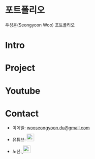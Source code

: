 # 포트폴리오
우성윤(Seongyoon Woo) 포트폴리오

# Intro

# Project

# Youtube


# Contact
- 이메일: wooseongyoon.du@gmail.com
- 유튜브: <a href="https://youtube.com/@wsy-daegu?feature=shared">
  <img src="https://user-images.githubusercontent.com/1569988/159397141-21463bc2-2acf-416b-aa15-235664556f34.png" height="24px" style="margin-top: 10px" />
  </a>
- 노션:<a href="https://www.notion.so/129885630b3580838629ef5f0da4bca9?pvs=4">
  <img src="https://sen.askedtech.com/api/kords/admin/product/image.jpg?id=31790" height="24px" style="margin-top: 10px" />
  </a>
  
